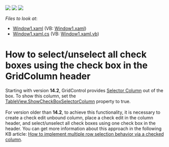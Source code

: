 <!-- default badges list -->
![](https://img.shields.io/endpoint?url=https://codecentral.devexpress.com/api/v1/VersionRange/128652915/14.2.3%2B)
[![](https://img.shields.io/badge/Open_in_DevExpress_Support_Center-FF7200?style=flat-square&logo=DevExpress&logoColor=white)](https://supportcenter.devexpress.com/ticket/details/E3519)
[![](https://img.shields.io/badge/📖_How_to_use_DevExpress_Examples-e9f6fc?style=flat-square)](https://docs.devexpress.com/GeneralInformation/403183)
<!-- default badges end -->
<!-- default file list -->
*Files to look at*:

* [Window1.xaml](./CS/UnboundCheckColumn/Window1.xaml) (VB: [Window1.xaml](./VB/UnboundCheckColumn/Window1.xaml))
* [Window1.xaml.cs](./CS/UnboundCheckColumn/Window1.xaml.cs) (VB: [Window1.xaml.vb](./VB/UnboundCheckColumn/Window1.xaml.vb))
<!-- default file list end -->
# How to select/unselect all check boxes using the check box in the GridColumn header


<p>Starting with version <strong>14.2</strong>, GridControl provides <a href="https://documentation.devexpress.com/WPF/CustomDocument17808.aspx">Selector Column</a> out of the box. To show this column, set the <a href="https://documentation.devexpress.com/WPF/DevExpressXpfGridTableView_ShowCheckBoxSelectorColumntopic.aspx">TableView.ShowCheckBoxSelectorColumn</a> property to true. <br><br>For version older than <strong>14.2</strong>, to achieve this functionality, it is necessary to create a check edit unbound column, place a check edit in the column header, and select/unselect all check boxes using one check box in the header. You can get more information about this approach in the following KB article: <a href="https://www.devexpress.com/Support/Center/p/KA18610">How to implement multiple row selection behavior via a checked column</a>.</p>

<br/>


